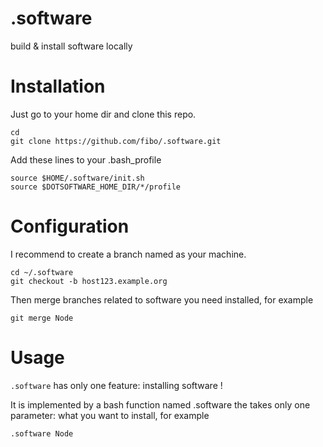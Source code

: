 .software
=========

build &amp; install software locally

# Installation

Just go to your home dir and clone this repo.

    cd
    git clone https://github.com/fibo/.software.git

Add these lines to your .bash_profile

    source $HOME/.software/init.sh
    source $DOTSOFTWARE_HOME_DIR/*/profile

# Configuration

I recommend to create a branch named as your machine.

    cd ~/.software
    git checkout -b host123.example.org

Then merge branches related to software you need installed, for example

    git merge Node

# Usage

`.software` has only one feature: installing software !

It is implemented by a bash function named .software the takes only one
parameter: what you want to install, for example

    .software Node

